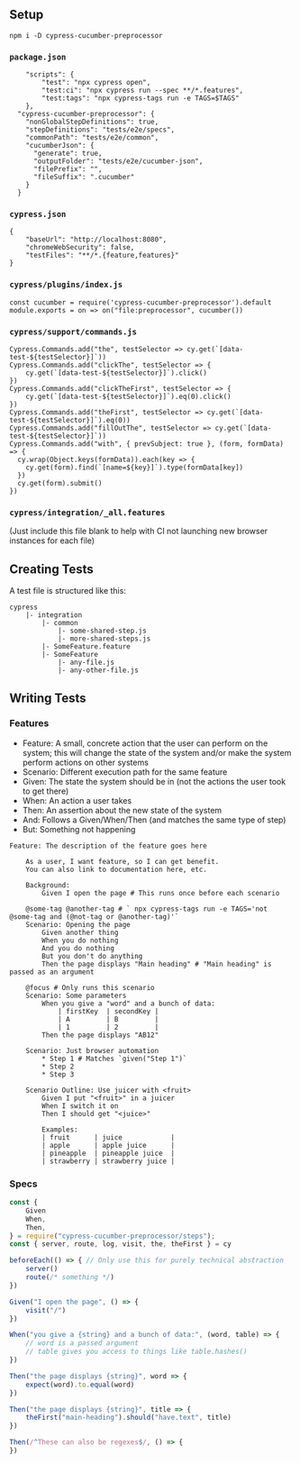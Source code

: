 ## Setup

`npm i -D cypress-cucumber-preprocessor`

### `package.json`

```
    "scripts": {
        "test": "npx cypress open",
        "test:ci": "npx cypress run --spec **/*.features",
        "test:tags": "npx cypress-tags run -e TAGS=$TAGS"
    },
  "cypress-cucumber-preprocessor": {
    "nonGlobalStepDefinitions": true,
    "stepDefinitions": "tests/e2e/specs",
    "commonPath": "tests/e2e/common",
    "cucumberJson": {
      "generate": true,
      "outputFolder": "tests/e2e/cucumber-json",
      "filePrefix": "",
      "fileSuffix": ".cucumber"
    }
  }

```

### `cypress.json`

```
{
    "baseUrl": "http://localhost:8080",
    "chromeWebSecurity": false,
    "testFiles": "**/*.{feature,features}"
}
```

### `cypress/plugins/index.js`

```
const cucumber = require('cypress-cucumber-preprocessor').default
module.exports = on => on("file:preprocessor", cucumber())
```

### `cypress/support/commands.js`

```
Cypress.Commands.add("the", testSelector => cy.get(`[data-test-${testSelector}]`))
Cypress.Commands.add("clickThe", testSelector => {
    cy.get(`[data-test-${testSelector}]`).click()
})
Cypress.Commands.add("clickTheFirst", testSelector => {
    cy.get(`[data-test-${testSelector}]`).eq(0).click()
})
Cypress.Commands.add("theFirst", testSelector => cy.get(`[data-test-${testSelector}]`).eq(0))
Cypress.Commands.add("fillOutThe", testSelector => cy.get(`[data-test-${testSelector}]`))
Cypress.Commands.add("with", { prevSubject: true }, (form, formData) => {
  cy.wrap(Object.keys(formData)).each(key => {
    cy.get(form).find(`[name=${key}]`).type(formData[key])
  })
  cy.get(form).submit()
})
```

### `cypress/integration/_all.features`

(Just include this file blank to help with CI not launching new browser instances for each file)

## Creating Tests

A test file is structured like this:

```
cypress
    |- integration
        |- common
            |- some-shared-step.js
            |- more-shared-steps.js
        |- SomeFeature.feature
        |- SomeFeature
            |- any-file.js
            |- any-other-file.js
```

## Writing Tests

### Features

* Feature: A small, concrete action that the user can perform on the system; this will change the state of the system and/or make the system perform actions on other systems
* Scenario: Different execution path for the same feature
* Given: The state the system should be in (not the actions the user took to get there)
* When: An action a user takes
* Then: An assertion about the new state of the system
* And: Follows a Given/When/Then (and matches the same type of step)
* But: Something not happening

```gherkin
Feature: The description of the feature goes here

    As a user, I want feature, so I can get benefit.
    You can also link to documentation here, etc.

    Background:
        Given I open the page # This runs once before each scenario

    @some-tag @another-tag # ` npx cypress-tags run -e TAGS='not @some-tag and (@not-tag or @another-tag)'`
    Scenario: Opening the page
        Given another thing
        When you do nothing
        And you do nothing
        But you don't do anything
        Then the page displays "Main heading" # "Main heading" is passed as an argument

    @focus # Only runs this scenario
    Scenario: Some parameters
        When you give a "word" and a bunch of data:
            | firstKey  | secondKey |
            | A         | B         |
            | 1         | 2         |
        Then the page displays "AB12"

    Scenario: Just browser automation
        * Step 1 # Matches `given("Step 1")`
        * Step 2
        * Step 3

    Scenario Outline: Use juicer with <fruit>
        Given I put "<fruit>" in a juicer
        When I switch it on
        Then I should get "<juice>"

        Examples:
        | fruit      | juice            |
        | apple      | apple juice      |
        | pineapple  | pineapple juice  |
        | strawberry | strawberry juice |
```

### Specs

```js
const {
    Given
    When,
    Then,
} = require("cypress-cucumber-preprocessor/steps");
const { server, route, log, visit, the, theFirst } = cy

beforeEach(() => { // Only use this for purely technical abstraction
    server()
    route(/* something */)
})

Given("I open the page", () => {
    visit("/")
})

When("you give a {string} and a bunch of data:", (word, table) => {
    // word is a passed argument
    // table gives you access to things like table.hashes()
})

Then("the page displays {string}", word => {
    expect(word).to.equal(word)
})

Then("the page displays {string}", title => {
    theFirst("main-heading").should("have.text", title)
})

Then(/^These can also be regexes$/, () => {
})
```
